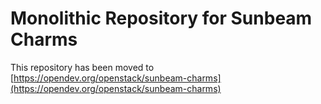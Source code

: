 # Monolithic Repository for Sunbeam Charms

This repository has been moved to [https://opendev.org/openstack/sunbeam-charms](https://opendev.org/openstack/sunbeam-charms)
